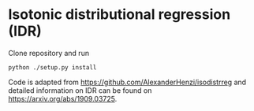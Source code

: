 # Isotonic distributional regression (IDR)

Clone repository and run

``` python ./setup.py install   ```

Code is adapted from https://github.com/AlexanderHenzi/isodistrreg and detailed information on IDR can be found on https://arxiv.org/abs/1909.03725.
